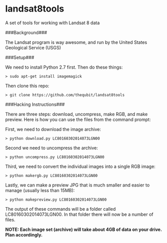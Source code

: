 landsat8tools
=============

A set of tools for working with Landsat 8 data

###Background###

The Landsat program is way awesome, and run by the United States Geological Service (USGS)

###Setup###

We need to install Python 2.7 first.  Then do these things:

    > sudo apt-get install imagemagick

Then clone this repo:

    > git clone https://github.com/thequbit/landsat8tools

###Hacking Instructions###

There are three steps: download, uncompress, make RGB, and make preview.  Here is how you can use the files from the command prompt:

First, we need to download the image archive:

    > python download.py LC80160302014073LGN00

Second we need to uncompress the archive:

    > python uncompress.py LC80160302014073LGN00

Third, we need to convert the individual images into a single RGB image:

    > python makergb.py LC80160302014073LGN00

Lastly, we can make a preview JPG that is much smaller and easier to manage (usually less than 15MB):

    > python makepreview.py LC80160302014073LGN00

The output of these commands will be a folder called LC80160302014073LGN00.  In that folder there will now be a number of files.

**NOTE: Each image set (archive) will take about 4GB of data on your drive.  Plan accordingly.**
